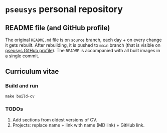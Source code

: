 # `pseusys` personal repository

## README file (and GitHub profile)

The original `README.md` file is on `source` branch, each day + on every change it gets rebuilt.
After rebuilding, it is pushed to `main` branch (that is visible on [pseusys GitHub profile](https://github.com/pseusys)).
The `README` is accompanied with all built images in a single commit.

## Curriculum vitae

### Build and run

```python3
make build-cv
```

### TODOs

1. Add sections from oldest versions of CV.
2. Projects: replace name + link with name (MD link) + GitHub link.
